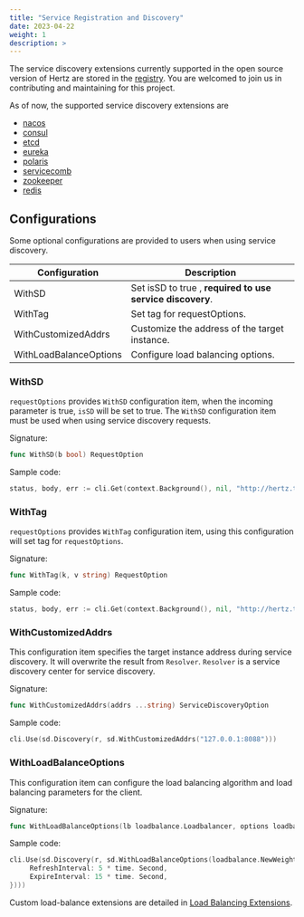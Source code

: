 ```yaml
---
title: "Service Registration and Discovery"
date: 2023-04-22
weight: 1
description: >
---
```


The service discovery extensions currently supported in the open source version of Hertz are stored in the [registry](https://github.com/hertz-contrib/registry). You are welcomed to join us in contributing and maintaining for this project.

As of now, the supported service discovery extensions are

- [nacos](https://github.com/hertz-contrib/registry/tree/main/nacos)
- [consul](https://github.com/hertz-contrib/registry/tree/main/consul)
- [etcd](https://github.com/hertz-contrib/registry/tree/main/etcd)
- [eureka](https://github.com/hertz-contrib/registry/tree/main/eureka)
- [polaris](https://github.com/hertz-contrib/registry/tree/main/polaris)
- [servicecomb](https://github.com/hertz-contrib/registry/tree/main/servicecomb)
- [zookeeper](https://github.com/hertz-contrib/registry/tree/main/zookeeper)
- [redis](https://github.com/hertz-contrib/registry/tree/main/redis)

## Configurations

Some optional configurations are provided to users when using service discovery.

| Configuration          | Description                                               |
| ---------------------- | --------------------------------------------------------- |
| WithSD                 | Set isSD to true , **required to use service discovery**. |
| WithTag                | Set tag for requestOptions.                               |
| WithCustomizedAddrs    | Customize the address of the target instance.             |
| WithLoadBalanceOptions | Configure load balancing options.                         |

### WithSD

`requestOptions` provides `WithSD` configuration item, when the incoming parameter is true, `isSD` will be set to true. The `WithSD` configuration item must be used when using service discovery requests.

Signature:

```go
func WithSD(b bool) RequestOption
```

Sample code:

```go
status, body, err := cli.Get(context.Background(), nil, "http://hertz.test.demo/ping", config.WithSD(true))
```

### WithTag

`requestOptions` provides `WithTag` configuration item, using this configuration will set tag for `requestOptions`.

Signature:

```go
func WithTag(k, v string) RequestOption
```

Sample code:

```go
status, body, err := cli.Get(context.Background(), nil, "http://hertz.test.demo/ping", config.WithTag("foo", "var"))
```

### WithCustomizedAddrs

This configuration item specifies the target instance address during service discovery. It will overwrite the result from `Resolver`. `Resolver` is a service discovery center for service discovery.

Signature:

```go
func WithCustomizedAddrs(addrs ...string) ServiceDiscoveryOption
```

Sample code:

```go
cli.Use(sd.Discovery(r, sd.WithCustomizedAddrs("127.0.0.1:8088")))
```

### WithLoadBalanceOptions

This configuration item can configure the load balancing algorithm and load balancing parameters for the client.

Signature:

```go
func WithLoadBalanceOptions(lb loadbalance.Loadbalancer, options loadbalance.Options) ServiceDiscoveryOption
```

Sample code:

```go
cli.Use(sd.Discovery(r, sd.WithLoadBalanceOptions(loadbalance.NewWeightedBalancer(), loadbalance.Options{
     RefreshInterval: 5 * time. Second,
     ExpireInterval: 15 * time. Second,
})))
```

Custom load-balance extensions are detailed in [Load Balancing Extensions](https://www.cloudwego.io/docs/hertz/tutorials/framework-exten/service_discovery/#load-balancing-extension).
